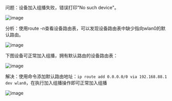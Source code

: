 问题：设备加入组播失败，错误打印"No such device"。

![image](OwA59EBvGMQd1turuZi82coTpe4DDhT1j7PqsskTfSc.png)

分析：使用route -n查看设备路由表，可以发现设备路由表中缺少指向wlan0的默认路由。

![image](_TDQHsqYliqv4u9wr8VtJ-CWnNstegD_nlZCkb-aVWQ.png)

下图设备可正常加入组播，拥有默认路由的设备路由表：

![image](WkDw8UKwAaD_RE_6e9Tohr6iNsAsrwY_s0bgx3ER8kU.png)

解决：使用命令添加默认路由地址：`ip route add 0.0.0.0/0 via 192.168.88.1 dev wlan0`，在执行加入组播操作即可正常加入组播

![image](IQsDwMyJBFYTFhiPv6ZjTSkA7wUZiXaDuwAbx7-h6_g.png)


